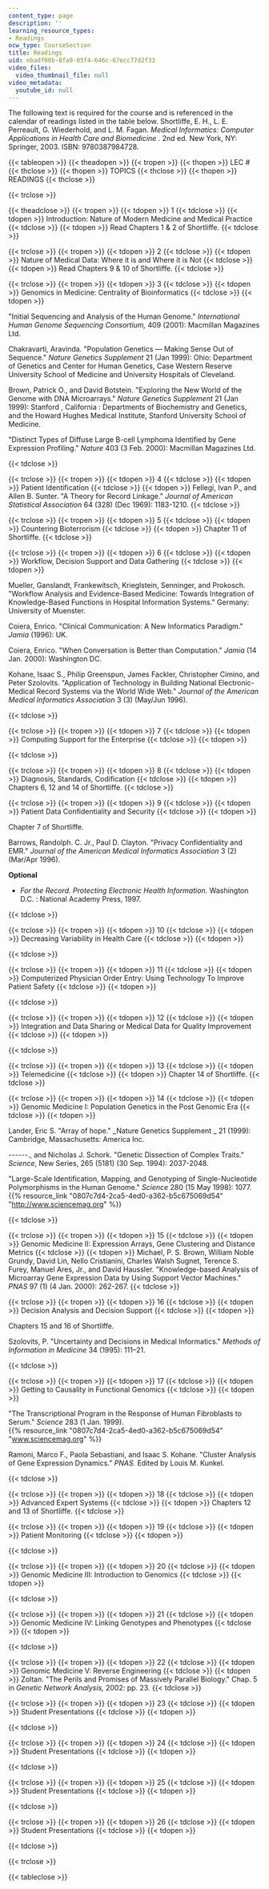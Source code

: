 ```yaml
---
content_type: page
description: ''
learning_resource_types:
- Readings
ocw_type: CourseSection
title: Readings
uid: ebadf08b-8fa9-05f4-646c-67ecc77d2f33
video_files:
  video_thumbnail_file: null
video_metadata:
  youtube_id: null
---
```


The following text is required for the course and is referenced in the calendar of readings listed in the table below. Shortliffe, E. H., L. E. Perreault, G. Wiederhold, and L. M. Fagan. _Medical Informatics: Computer Applications in Health Care and Biomedicine_ . 2nd ed. New York, NY: Springer, 2003. ISBN: 9780387984728.

{{< tableopen >}}
{{< theadopen >}}
{{< tropen >}}
{{< thopen >}}
LEC #
{{< thclose >}}
{{< thopen >}}
TOPICS
{{< thclose >}}
{{< thopen >}}
READINGS
{{< thclose >}}

{{< trclose >}}

{{< theadclose >}}
{{< tropen >}}
{{< tdopen >}}
1
{{< tdclose >}}
{{< tdopen >}}
Introduction: Nature of Modern Medicine and Medical Practice
{{< tdclose >}}
{{< tdopen >}}
Read Chapters 1 & 2 of Shortliffe.
{{< tdclose >}}

{{< trclose >}}
{{< tropen >}}
{{< tdopen >}}
2
{{< tdclose >}}
{{< tdopen >}}
Nature of Medical Data: Where it is and Where it is Not
{{< tdclose >}}
{{< tdopen >}}
Read Chapters 9 & 10 of Shortliffe.
{{< tdclose >}}

{{< trclose >}}
{{< tropen >}}
{{< tdopen >}}
3
{{< tdclose >}}
{{< tdopen >}}
Genomics in Medicine: Centrality of Bioinformatics
{{< tdclose >}}
{{< tdopen >}}


"Initial Sequencing and Analysis of the Human Genome." _International Human Genome Sequencing Consortium,_ 409 (2001): Macmillan Magazines Ltd.  
  

Chakravarti, Aravinda. "Population Genetics — Making Sense Out of Sequence." _Nature Genetics Supplement_ 21 (Jan 1999): Ohio: Department of Genetics and Center for Human Genetics, Case Western Reserve University School of Medicine and University Hospitals of Cleveland.  
  

Brown, Patrick O., and David Botstein. "Exploring the New World of the Genome with DNA Microarrays." _Nature Genetics Supplement_ 21 (Jan 1999): Stanford , California : Departments of Biochemistry and Genetics, and the Howard Hughes Medical Institute, Stanford University School of Medicine.  
  
"Distinct Types of Diffuse Large B-cell Lymphoma Identified by Gene Expression Profiling." _Nature_ 403 (3 Feb. 2000): Macmillan Magazines Ltd.


{{< tdclose >}}

{{< trclose >}}
{{< tropen >}}
{{< tdopen >}}
4
{{< tdclose >}}
{{< tdopen >}}
Patient Identification
{{< tdclose >}}
{{< tdopen >}}
Fellegi, Ivan P., and Allen B. Sunter. "A Theory for Record Linkage." _Journal of American Statistical Association_ 64 (328) (Dec 1969): 1183-1210.
{{< tdclose >}}

{{< trclose >}}
{{< tropen >}}
{{< tdopen >}}
5
{{< tdclose >}}
{{< tdopen >}}
Countering Bioterrorism
{{< tdclose >}}
{{< tdopen >}}
Chapter 11 of Shortliffe.
{{< tdclose >}}

{{< trclose >}}
{{< tropen >}}
{{< tdopen >}}
6
{{< tdclose >}}
{{< tdopen >}}
Workflow, Decision Support and Data Gathering
{{< tdclose >}}
{{< tdopen >}}


Mueller, Ganslandt, Frankewitsch, Krieglstein, Senninger, and Prokosch. "Workflow Analysis and Evidence-Based Medicine: Towards Integration of Knowledge-Based Functions in Hospital Information Systems." Germany: University of Muenster.  
  

Coiera, Enrico. "Clinical Communication: A New Informatics Paradigm." _Jamia_ (1996): UK.  
  

Coiera, Enrico. "When Conversation is Better than Computation." _Jamia_ (14 Jan. 2000): Washington DC.  

Kohane, Isaac S., Philip Greenspun, James Fackler, Christopher Cimino, and Peter Szolovits. "Application of Technology in Building National Electronic-Medical Record Systems via the World Wide Web." _Journal of the American Medical Informatics Association_ 3 (3) (May/Jun 1996).


{{< tdclose >}}

{{< trclose >}}
{{< tropen >}}
{{< tdopen >}}
7
{{< tdclose >}}
{{< tdopen >}}
Computing Support for the Enterprise
{{< tdclose >}}
{{< tdopen >}}

{{< tdclose >}}

{{< trclose >}}
{{< tropen >}}
{{< tdopen >}}
8
{{< tdclose >}}
{{< tdopen >}}
Diagnosis, Standards, Codification
{{< tdclose >}}
{{< tdopen >}}
Chapters 6, 12 and 14 of Shortliffe.
{{< tdclose >}}

{{< trclose >}}
{{< tropen >}}
{{< tdopen >}}
9
{{< tdclose >}}
{{< tdopen >}}
Patient Data Confidentiality and Security
{{< tdclose >}}
{{< tdopen >}}


Chapter 7 of Shortliffe.  
  
Barrows, Randolph. C. Jr., Paul D. Clayton. "Privacy Confidentiality and EMR." _Journal of the American Medical Informatics Association_ 3 (2) (Mar/Apr 1996).

**Optional**

*   _For the Record. Protecting Electronic Health Information._ Washington D.C. : National Academy Press, 1997.


{{< tdclose >}}

{{< trclose >}}
{{< tropen >}}
{{< tdopen >}}
10
{{< tdclose >}}
{{< tdopen >}}
Decreasing Variability in Health Care
{{< tdclose >}}
{{< tdopen >}}

{{< tdclose >}}

{{< trclose >}}
{{< tropen >}}
{{< tdopen >}}
11
{{< tdclose >}}
{{< tdopen >}}
Computerized Physician Order Entry: Using Technology To Improve Patient Safety
{{< tdclose >}}
{{< tdopen >}}

{{< tdclose >}}

{{< trclose >}}
{{< tropen >}}
{{< tdopen >}}
12
{{< tdclose >}}
{{< tdopen >}}
Integration and Data Sharing or Medical Data for Quality Improvement
{{< tdclose >}}
{{< tdopen >}}

{{< tdclose >}}

{{< trclose >}}
{{< tropen >}}
{{< tdopen >}}
13
{{< tdclose >}}
{{< tdopen >}}
Telemedicine
{{< tdclose >}}
{{< tdopen >}}
Chapter 14 of Shortliffe.
{{< tdclose >}}

{{< trclose >}}
{{< tropen >}}
{{< tdopen >}}
14
{{< tdclose >}}
{{< tdopen >}}
Genomic Medicine I: Population Genetics in the Post Genomic Era
{{< tdclose >}}
{{< tdopen >}}


Lander, Eric S. "Array of hope." _Nature Genetics Supplement _ 21 (1999): Cambridge, Massachusetts: America Inc.  
  

\------., and Nicholas J. Schork. "Genetic Dissection of Complex Traits." _Science_, New Series, 265 (5181) (30 Sep. 1994): 2037-2048.  
  

"Large-Scale Identification, Mapping, and Genotyping of Single-Nucleotide Polymorphisms in the Human Genome." _Science_ 280 (15 May 1998): 1077.  
{{% resource_link "0807c7d4-2ca5-4ed0-a362-b5c675069d54" "http://www.sciencemag.org" %}}


{{< tdclose >}}

{{< trclose >}}
{{< tropen >}}
{{< tdopen >}}
15
{{< tdclose >}}
{{< tdopen >}}
Genomic Medicine II: Expression Arrays, Gene Clustering and Distance Metrics
{{< tdclose >}}
{{< tdopen >}}
Michael, P. S. Brown, William Noble Grundy, David Lin, Nello Cristianini, Charles Walsh Sugnet, Terence S. Furey, Manuel Ares, Jr., and David Haussler. "Knowledge-based Analysis of Microarray Gene Expression Data by Using Support Vector Machines." _PNAS_ 97 (1) (4 Jan. 2000): 262-267.
{{< tdclose >}}

{{< trclose >}}
{{< tropen >}}
{{< tdopen >}}
16
{{< tdclose >}}
{{< tdopen >}}
Decision Analysis and Decision Support
{{< tdclose >}}
{{< tdopen >}}


Chapters 15 and 16 of Shortliffe.

Szolovits, P. "Uncertainty and Decisions in Medical Informatics." _Methods_ _of Information in Medicine_ 34 (1995): 111–21.


{{< tdclose >}}

{{< trclose >}}
{{< tropen >}}
{{< tdopen >}}
17
{{< tdclose >}}
{{< tdopen >}}
Getting to Causality in Functional Genomics
{{< tdclose >}}
{{< tdopen >}}


"The Transcriptional Program in the Response of Human Fibroblasts to Serum." _Science_ 283 (1 Jan. 1999).  
{{% resource_link "0807c7d4-2ca5-4ed0-a362-b5c675069d54" "www.sciencemag.org" %}}  
  

Ramoni, Marco F., Paola Sebastiani, and Isaac S. Kohane. "Cluster Analysis of Gene Expression Dynamics." _PNAS._ Edited by Louis M. Kunkel.


{{< tdclose >}}

{{< trclose >}}
{{< tropen >}}
{{< tdopen >}}
18
{{< tdclose >}}
{{< tdopen >}}
Advanced Expert Systems
{{< tdclose >}}
{{< tdopen >}}
Chapters 12 and 13 of Shortliffe.
{{< tdclose >}}

{{< trclose >}}
{{< tropen >}}
{{< tdopen >}}
19
{{< tdclose >}}
{{< tdopen >}}
Patient Monitoring
{{< tdclose >}}
{{< tdopen >}}

{{< tdclose >}}

{{< trclose >}}
{{< tropen >}}
{{< tdopen >}}
20
{{< tdclose >}}
{{< tdopen >}}
Genomic Medicine III: Introduction to Genomics
{{< tdclose >}}
{{< tdopen >}}

{{< tdclose >}}

{{< trclose >}}
{{< tropen >}}
{{< tdopen >}}
21
{{< tdclose >}}
{{< tdopen >}}
Genomic Medicine IV: Linking Genotypes and Phenotypes
{{< tdclose >}}
{{< tdopen >}}

{{< tdclose >}}

{{< trclose >}}
{{< tropen >}}
{{< tdopen >}}
22
{{< tdclose >}}
{{< tdopen >}}
Genomic Medicine V: Reverse Engineering
{{< tdclose >}}
{{< tdopen >}}
Zoltan. "The Perils and Promises of Massively Parallel Biology." Chap. 5 in _Genetic Network Analysis,_ 2002: pp. 23.
{{< tdclose >}}

{{< trclose >}}
{{< tropen >}}
{{< tdopen >}}
23
{{< tdclose >}}
{{< tdopen >}}
Student Presentations
{{< tdclose >}}
{{< tdopen >}}

{{< tdclose >}}

{{< trclose >}}
{{< tropen >}}
{{< tdopen >}}
24
{{< tdclose >}}
{{< tdopen >}}
Student Presentations
{{< tdclose >}}
{{< tdopen >}}

{{< tdclose >}}

{{< trclose >}}
{{< tropen >}}
{{< tdopen >}}
25
{{< tdclose >}}
{{< tdopen >}}
Student Presentations
{{< tdclose >}}
{{< tdopen >}}

{{< tdclose >}}

{{< trclose >}}
{{< tropen >}}
{{< tdopen >}}
26
{{< tdclose >}}
{{< tdopen >}}
Student Presentations
{{< tdclose >}}
{{< tdopen >}}

{{< tdclose >}}

{{< trclose >}}

{{< tableclose >}}